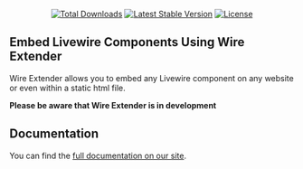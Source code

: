 <p align="center">
<a href="https://packagist.org/packages/wire-elements/wire-extender"><img src="https://img.shields.io/packagist/dt/wire-elements/wire-extender" alt="Total Downloads"></a>
<a href="https://packagist.org/packages/wire-elements/wire-extender"><img src="https://img.shields.io/packagist/v/wire-elements/wire-extender" alt="Latest Stable Version"></a>
<a href="https://packagist.org/packages/wire-elements/wire-extender"><img src="https://img.shields.io/packagist/l/wire-elements/wire-extender" alt="License"></a>
</p>

## Embed Livewire Components Using Wire Extender
Wire Extender allows you to embed any Livewire component on any website or even within a static html file.

**Please be aware that Wire Extender is in development**

## Documentation
You can find the [full documentation on our site](https://wire-elements.dev/blog/embed-livewire-components-using-wire-extender).
